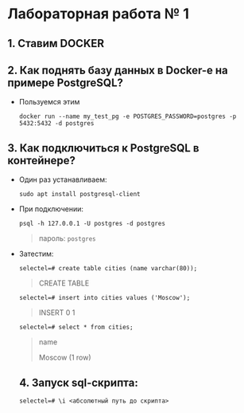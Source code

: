 # Лабораторная работа № 1

## 1. Ставим DOCKER

## 2. Как поднять базу данных в Docker-е на примере PostgreSQL?

- Пользуемся этим

  `docker run --name my_test_pg -e POSTGRES_PASSWORD=postgres -p 5432:5432 -d postgres`

## 3. Как подключиться к PostgreSQL в контейнере?

- Один раз устанавливаем:

  `sudo apt install postgresql-client`

- При подключении:

  `psql -h 127.0.0.1 -U postgres -d postgres`

  > пароль: `postgres`

- Затестим:

  `selectel=# create table cities (name varchar(80));`

  > CREATE TABLE

  `selectel=# insert into cities values ('Moscow');`

  > INSERT 0 1

  `selectel=# select * from cities;`

  > name
  >
  > Moscow
  > (1 row)

  ## 4. Запуск sql-скрипта:

  `selectel=# \i <абсолютный путь до скрипта>`
